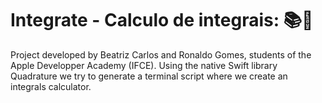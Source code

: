 # Integrate - Calculo de integrais: 📚🧐
Project developed by Beatriz Carlos and Ronaldo Gomes, students of the Apple Developper Academy (IFCE). Using the native Swift library Quadrature we try to generate a terminal script where we create an integrals calculator.
